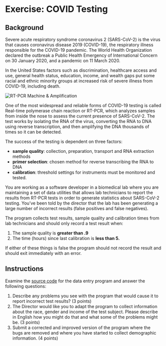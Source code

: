 # Exercise: COVID Testing #

## Background ##
Severe acute respiratory syndrome coronavirus 2 (SARS-CoV-2) is the virus that causes coronavirus disease 2019 (COVID-19), the respiratory illness 
responsible for the COVID-19 pandemic. The World Health Organization declared the outbreak a Public Health Emergency of International Concern on 30 
January 2020, and a pandemic on 11 March 2020.

In the United States factors such as discrimination, healthcare access and use, general health status, education, income, and wealth gaps put some 
racial and ethnic minority groups at increased risk of severe illness from COVID-19, including death.

![RT-PCR Machine & Amplification](https://user-images.githubusercontent.com/78067318/218866659-48eaffe8-15b2-4cca-9c99-11bea87eb000.png)

One of the most widespread and reliable forms of COVID-19 testing is called Real-time polymerase chain reaction or RT-PCR, which analyzes samples 
from inside the nose to assess the current presence of SARS-CoV-2. The test works by isolating the RNA of the virus, converting the RNA to DNA using
reverse transcription, and then amplifying the DNA thousands of times so it can be detected.

The success of the testing is dependent on three factors:
- **sample quality**: collection, preparation, transport and RNA extraction methods
- **primer selection**: chosen method for reverse transcribing the RNA to DNA
- **calibration**: threshold settings for instruments must be monitored and tested.

You are working as a software developer in a biomedical lab where you are maintaining a set of data utilities that allows lab technicians to report
the results from RT-PCR tests in order to generate statistics about SARS-CoV-2 testing. You’ve been told by the director that the lab has been generating
a large number of incorrect results (false positives and false negatives).

The program collects test results, sample quality and calibration times from lab technicians and should only record a test result when:

1. The sample quality is **greater than .9**
2. The time (hours) since last calibration is **less than 5.**

If either of these things is false the program should not record the result and should exit immediately with an error.

## Instructions ##
Examine the [source code](https://umd-ischool-inst326.github.io/inst326-public/modules/module01/exercises/covid_testing.py) for the data entry program and answer the following questions:
1. Describe any problems you see with the program that would cause it to report incorrect test results? (3 points)
2. The Director would like you to adapt the program to collect information about the race, gender and income of the test subject. Please describe in English how you might do that and what some of the problems might be. (3 points)
3. Submit a corrected and improved version of the program where the bugs are removed and where you have started to collect demographic information. (4 points)
